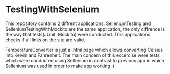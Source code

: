 # TestingWithSelenium
This repository contains 2 diffrent applications.
SelleniumTesting and SelleniumTestingWithMockito are the same application, the only diffrence is the way that tests(JUnit, Mockito)
were conducted. This applications checks if all links on the site are valid.

TemperatureConverter is just a .html page which allows converting Celsius into Kelvin and Fahrenheit. The main concern of this 
excercise were tests which were conducted using Sellenium in contrast to previous app in which Sellenium was used in order to make app working :)